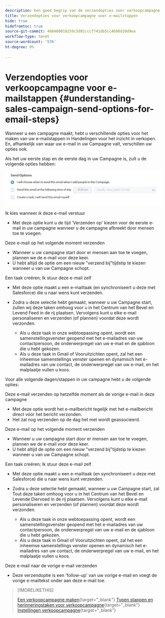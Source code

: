 ```yaml
---
description: Een goed begrip van de verzendopties voor verkoopcampagne voor e-mailstappen - Marketo Docs - Productdocumentatie
title: Verzendopties voor verkoopcampagne voor e-mailstappen
hide: true
hidefromtoc: true
source-git-commit: 468488010259c5d81cccf741db5cc4b98d20d9ea
workflow-type: tm+mt
source-wordcount: '576'
ht-degree: 0%

---
```


# Verzendopties voor verkoopcampagne voor e-mailstappen {#understanding-sales-campaign-send-options-for-email-steps}

Wanneer u een campagne maakt, hebt u verschillende opties voor het maken van uw e-mailstappen in Handelingen voor het inzicht in verkopen. En, afhankelijk van waar uw e-mail in uw Campagne valt, verschillen uw opties ook.

Als het uw eerste stap en de eerste dag in uw Campagne is, zult u de volgende opties hebben:

![](assets/understanding-sales-campaign-send-options-for-email-steps-1.png)

Ik kies wanneer ik deze e-mail verstuur

* Met deze optie kunt u de tijd &#39;Verzenden op&#39; kiezen voor de eerste e-mail in uw campagne wanneer u de campagne afbreekt door mensen toe te voegen.

Deze e-mail op het volgende moment verzenden

* Wanneer u uw campagne start door er mensen aan toe te voegen, plannen we de e-mail voor deze keer.
* U hebt altijd de optie om een nieuw &quot;verzend bij&quot;tijdstip te kiezen wanneer u van uw Campagne schopt.

Een taak creëren; Ik stuur deze e-mail zelf

* Met deze optie maakt u een e-mailtaak (en synchroniseert u deze met Salesforce) die u naar wens kunt verzenden.
* Zodra u deze selectie hebt gemaakt, wanneer u uw Campagne start, zullen wij deze taken omhoog voor u in het Centrum van het Bevel en Levend Feed in de rij plaatsen. Vervolgens kunt u elke e-mail personaliseren en verzenden (of plannen) voordat deze wordt verzonden.

   * Als u deze taak in onze webtoepassing opent, wordt een samenstellingsvenster geopend met het e-mailadres van uw contactpersoon, de onderwerpregel van uw e-mail en de sjabloon die u hebt gekozen.
   * Als u deze taak in Gmail of Vooruitzichten opent, zal het een inheemse samenstellings venster openen en dynamisch het e-mailadres van uw contact, de onderwerpregel van uw e-mail, en het malplaatje vullen u koos.

Voor alle volgende dagen/stappen in uw campagne hebt u de volgende opties:

Deze e-mail verzenden op hetzelfde moment als de vorige e-mail in deze campagne

* Met deze optie wordt het e-mailbericht tegelijk met het e-mailbericht direct vóór het bericht verzonden.
* Het zal nog verzenden op de dag het met wordt geassocieerd.

Deze e-mail op het volgende moment verzenden

* Wanneer u uw campagne start door er mensen aan toe te voegen, plannen we de e-mail voor deze keer.
* U hebt altijd de optie om een nieuw &quot;verzend bij&quot;tijdstip te kiezen wanneer u van uw Campagne schopt.

Een taak creëren; Ik stuur deze e-mail zelf

* Met deze optie maakt u een e-mailtaak (en synchroniseert u deze met Salesforce) die u naar wens kunt verzenden.
* Zodra u deze selectie hebt gemaakt, wanneer u uw Campagne start, zal Tout deze taken omhoog voor u in het Centrum van het Bevel en Levende Diervoed in de rij plaatsen. Vervolgens kunt u elke e-mail personaliseren en verzenden (of plannen) voordat deze wordt verzonden.

   * Als u deze taak in onze webtoepassing opent, wordt een samenstellingsvenster geopend met het e-mailadres van uw contactpersoon, de onderwerpregel van uw e-mail en de sjabloon die u hebt gekozen.
   * Als u deze taak in Gmail of Vooruitzichten opent, zal het een inheemse samenstellings venster openen en dynamisch het e-mailadres van uw contact, de onderwerpregel van uw e-mail, en het malplaatje vullen u koos.

Deze e-mail naar de vorige e-mail verzenden

* Deze verzendoptie is een &#39;follow-up&#39; van uw vorige e-mail en voegt de vorige e-mailtekst onder aan deze e-mail toe.

>[!MORELIKETHIS]
>
>[Een verkoopcampagne maken](/help/marketo/product-docs/marketo-sales-insight/actions/campaigns/create-a-sales-campaign.md){target=&quot;_blank&quot;}
>[Typen stappen en herinneringstaken voor verkoopcampagne](/help/marketo/product-docs/marketo-sales-insight/actions/campaigns/sales-campaign-step-types-and-reminder-tasks.md){target=&quot;_blank&quot;}
>[Instellingen verkoopcampagne](/help/marketo/product-docs/marketo-sales-insight/actions/campaigns/sales-campaign-settings.md){target=&quot;_blank&quot;}
